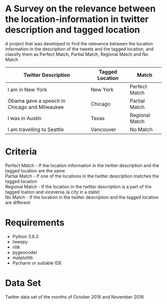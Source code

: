 # A Survey on the relevance between the location-information in twitter description and tagged location
A project that was developed to find the relevence between the location information in the description of the tweets and the tagged location, and classify them as Perfect Match, Partial Match, Regional Match and No Match

| Twitter Description  | Tagged Location | Match |
| ------------- | ------------- | ------------- |
| I am in New York  | New York  | Perfect Match  |
| Obama gave a speech in Chicago  and Milwaukee | Chicago  | Partial Match  |
| I was in Austin  | Texas  | Regional Match  |
| I am travelling to Seattle  | Vancouver  | No Match  |

# Criteria
Perfect Match - If the location information in the twitter description and the tagged location are the same \
Partial Match - If one of the locations in the twitter description matches the tagged location \
Regional Match - If the location in the twitter description is a part of the tagged loation and viceversa (a city in a state) \
No Match - If the location in the twitter description and the tagged location are different

# Requirements
* Python 3.6.3
* tweepy
* nltk
* pygeocoder
* matplotlib
* Pycharm or suitable IDE

# Data Set
Twitter data set of the months of October 2016 and November 2016
